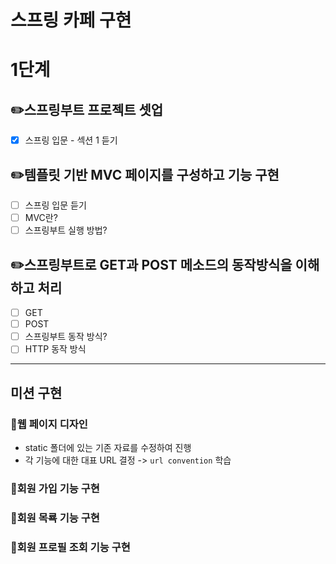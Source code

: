 # 스프링 카페 구현
# 1단계
## ✏️스프링부트 프로젝트 셋업
- [x] 스프링 입문 - 섹션 1 듣기

## ✏️템플릿 기반 MVC 페이지를 구성하고 기능 구현
- [ ] 스프링 입문 듣기
- [ ] MVC란?
- [ ] 스프링부트 실행 방법? 

## ✏️스프링부트로 GET과 POST 메소드의 동작방식을 이해하고 처리
- [ ] GET
- [ ] POST
- [ ] 스프링부트 동작 방식? 
- [ ] HTTP 동작 방식 

***
## 미션 구현
### 📌웹 페이지 디자인
* static 폴더에 있는 기존 자료를 수정하여 진행   
* 각 기능에 대한 대표 URL 결정 -> `url convention` 학습 
### 📌회원 가입 기능 구현 
### 📌회원 목룍 기능 구현
### 📌회원 프로필 조회 기능 구현

